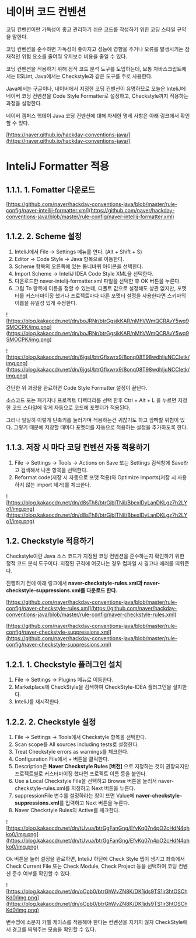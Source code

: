 # 네이버 코드 컨벤션

코딩 컨벤션이란 가독성이 좋고 관리하기 쉬운 코드를 작성하기 위한 코딩 스타일 규약을 말한다.

코딩 컨벤션을 준수하면 가독성이 좋아지고 성능에 영향을 주거나 오류를 발생시키는 잠재적인 위험 요소를 줄여줘 유지보수 비용을 줄일 수 있다.

코딩 컨벤션을 적용하기 위해 정적 코드 분석 도구를 도입하는데, 보통 자바스크립트에서는 ESLint, Java에서는 Checkstyle과 같은 도구를 주로 사용한다.

Java에서는 구글이나, 네이버에서 지정한 코딩 컨벤션이 유명하므로 오늘은 InteliJ에 네이버 코딩 컨벤션을 Code Style Formatter로 설정하고, Checkstyle까지 적용하는 과정을 설명한다.

네이버 캠퍼스 핵데이 Java 코딩 컨벤션에 대해 자세한 명세 사항은 아래 링크에서 확인할 수 있다.

[https://naver.github.io/hackday-conventions-java/](https://naver.github.io/hackday-conventions-java/)

# InteliJ Formatter 적용

## **1.1.1. 1. Fomatter 다운로드**

[https://github.com/naver/hackday-conventions-java/blob/master/rule-config/naver-intellij-formatter.xml](https://github.com/naver/hackday-conventions-java/blob/master/rule-config/naver-intellij-formatter.xml)

## **1.1.2. 2. Scheme 설정**

1. InteliJ에서 File → Settings 메뉴를 연다. (Alt + Shift + S)
2. Editor → Code Style → Java 항목으로 이동한다.
3. Scheme 항목의 오른쪽에 있는 톱니바퀴 아이콘을 선택한다.
4. Import Scheme → InteliJ IDEA Code Style XML을 선택한다.
5. 다운로드한 naver-intelij-formatter.xml 파일을 선택한 후 OK 버튼을 누른다.
6. 그럼 To 항목에 이름을 정할 수 있는데, 디폴트 값으로 설정해도 상관 없지만, 포멧터를 커스터마이징 했거나 프로젝트마다 다른 포멧터 설정을 사용한다면 스키마의 이름을 유일성 있게 수정한다.

![https://blog.kakaocdn.net/dn/boJRNr/btrGgsikKAR/nMhVWmQCRAvY5wq9SMOCPK/img.png](https://blog.kakaocdn.net/dn/boJRNr/btrGgsikKAR/nMhVWmQCRAvY5wq9SMOCPK/img.png)

![https://blog.kakaocdn.net/dn/6jgsI/btrGflxwrx9/8onq08T98wdhljuNCCIetk/img.png](https://blog.kakaocdn.net/dn/6jgsI/btrGflxwrx9/8onq08T98wdhljuNCCIetk/img.png)

간단한 위 과정을 완료하면 Code Style Formatter 설정이 끝난다.

소스코드 또는 패키지나 프로젝트 디렉터리를 선택 한후 Ctrl + Alt + L 을 누르면 지정한 코드 스타일에 맞게 자동으로 코드에 포멧터가 적용된다.

그러나 일일히 이렇게 단축키를 눌러가며 적용하는건 귀찮기도 하고 깜빡할 위험이 있다. 그렇기 때문에 저장할 때마다 포멧터를 자동으로 적용하는 설정을 추가하도록 한다.

## **1.1.3. 저장 시 마다 코딩 컨벤션 자동 적용하기**

1. File → Settings → Tools → Actions on Save 또는 Settings 검색창에 Save라고 검색해서 나온 항목을 선택한다.
2. Reformat code(저장 시 자동으로 포맷 적용)와 Optimize imports(저장 시 사용하지 않는 import 제거)를 체크한다.

![https://blog.kakaocdn.net/dn/d8sTh8/btrGjblTNiI/BbexIDyLanDKLgz7h2LYo1/img.png](https://blog.kakaocdn.net/dn/d8sTh8/btrGjblTNiI/BbexIDyLanDKLgz7h2LYo1/img.png)

## **1.2. Checkstyle 적용하기**

Checkstyle이란 Java 소스 코드가 지정된 코딩 컨벤션을 준수하는지 확인하기 위한 정적 코드 분석 도구이다. 지정된 규칙에 어긋나는 경우 컴파일 시 경고나 에러를 띄워준다.

진행하기 전에 아래 링크에서 **naver-checkstyle-rules.xml과 naver-checkstyle-suppressions.xml를 다운로드 한다.**

[https://github.com/naver/hackday-conventions-java/blob/master/rule-config/naver-checkstyle-rules.xml](https://github.com/naver/hackday-conventions-java/blob/master/rule-config/naver-checkstyle-rules.xml)

[https://github.com/naver/hackday-conventions-java/blob/master/rule-config/naver-checkstyle-suppressions.xml](https://github.com/naver/hackday-conventions-java/blob/master/rule-config/naver-checkstyle-suppressions.xml)

## **1.2.1. 1. Checkstyle 플러그인 설치**

1. File → Settings → Plugins 메뉴로 이동한다.
2. Marketplace에 CheckStyle을 검색하여 CheckStyle-IDEA 플러그인을 설치한다.
3. InteliJ를 재시작한다.

## **1.2.2. 2. Checkstyle 설정**

1. File → Settings → Tools에서 Checkstyle 항목을 선택한다.
2. Scan scope를 All sources including tests로 설정한다.
3. Treat Checkstyle errors as warnings를 체크한다.
4. Configuration File에서 + 버튼을 클릭한다.
5. Description은 **Naver Checkstyle Rules [버전]** 으로 지정하는 것이 권장되지만 프로젝트별로 커스터마이징 했다면 프로젝트 이름 등을 붙인다.
6. Use a Local Checkstyle File을 선택하고 Browse 버튼을 눌러서 naver-checkstyle-rules.xml를 지정하고 Next 버튼을 누른다.
7. suppressionFile 변수를 설정하라는 창이 뜨면 Value에 **naver-checkstyle-suppressions.xml**를 입력하고 Next 버튼을 누른다.
8. Naver Checkstyle Rules의 Active를 체크한다.

![https://blog.kakaocdn.net/dn/tUvua/btrGgFanGng/EfvKq07n4pO2cHdN4qhko0/img.png](https://blog.kakaocdn.net/dn/tUvua/btrGgFanGng/EfvKq07n4pO2cHdN4qhko0/img.png)

Ok 버튼을 눌러 설정을 완료하면, InteliJ 하단에 Check Style 탭이 생기고 좌측에서 Check Current File 또는 Check Module, Check Project 등을 선택하여 코딩 컨벤션 준수 여부를 확인할 수 있다.

![https://blog.kakaocdn.net/dn/oCpb0/btrGhWvZN8K/DK1jds9TS1ir3htOSChKd0/img.png](https://blog.kakaocdn.net/dn/oCpb0/btrGhWvZN8K/DK1jds9TS1ir3htOSChKd0/img.png)

변수명에 소문자 카멜 케이스를 적용해야 한다는 컨벤션을 지키지 않자 CheckStyle에서 경고를 띄워주는 모습을 확인할 수 있다.